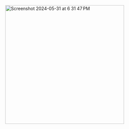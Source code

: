 <img width="377" alt="Screenshot 2024-05-31 at 6 31 47 PM" src="https://github.com/sobaih12/WeatherForecastSwiftUI/assets/153304568/ca939aab-10dc-42f4-80a8-33ce1d7093d7">
